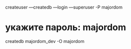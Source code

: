 
createuser —createdb —login —superuser -P majordom
# укажите пароль: majordom
createdb majordom_dev -O majordom
